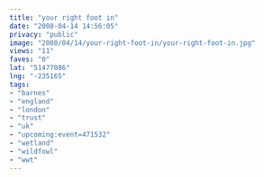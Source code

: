 ```yaml
---
title: "your right foot in"
date: "2008-04-14 14:56:05"
privacy: "public"
image: "2008/04/14/your-right-foot-in/your-right-foot-in.jpg"
views: "11"
faves: "0"
lat: "51477086"
lng: "-235165"
tags:
- "barnes"
- "england"
- "london"
- "trust"
- "uk"
- "upcoming:event=471532"
- "wetland"
- "wildfowl"
- "wwt"
---
```


